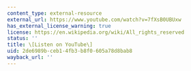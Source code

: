 ```yaml
---
content_type: external-resource
external_url: https://www.youtube.com/watch?v=7fXsB0UBUxw
has_external_license_warning: true
license: https://en.wikipedia.org/wiki/All_rights_reserved
status: ''
title: \[Listen on YouTube\]
uid: 2de6989b-ceb1-4fb3-b8f0-605a78d8bab8
wayback_url: ''
---
```

